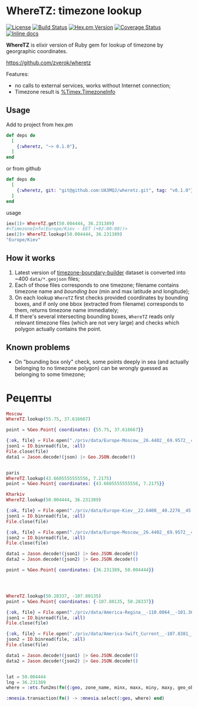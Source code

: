 # WhereTZ: timezone lookup
[![License](https://img.shields.io/badge/License-MIT-blue.svg)](https://opensource.org/licenses/MIT)
[![Build Status](https://travis-ci.org/UA3MQJ/wheretz.svg?branch=master)](https://travis-ci.org/UA3MQJ/wheretz?branch=master)
[![Hex.pm Version](http://img.shields.io/hexpm/v/wheretz.svg?style=flat)](https://hex.pm/packages/wheretz)
[![Coverage Status](https://coveralls.io/repos/github/UA3MQJ/wheretz/badge.svg?branch=master)](https://coveralls.io/github/UA3MQJ/wheretz?branch=master)
[![Inline docs](http://inch-ci.org/github/UA3MQJ/wheretz.svg)](http://inch-ci.org/github/UA3MQJ/wheretz)

**WhereTZ** is elixir version of Ruby gem for lookup of timezone by georgraphic coordinates.

https://github.com/zverok/wheretz

Features:

* no calls to external services, works without Internet connection;
* Timezone result is [%Timex.TimezoneInfo](https://hexdocs.pm/timex/Timex.TimezoneInfo.html#t:t/0)

## Usage

Add to project from hex.pm

```elixir
def deps do
  [
    {:wheretz, "~> 0.1.0"},
  ]
end
```

or from github

```elixir
def deps do
  [
    {:wheretz, git: "git@github.com:UA3MQJ/wheretz.git", tag: "v0.1.0"},
  ]
end
```

usage

```elixir
iex(1)> WhereTZ.get(50.004444, 36.231389)   
#<TimezoneInfo(Europe/Kiev - EET (+02:00:00))>
iex(2)> WhereTZ.lookup(50.004444, 36.231389)  
"Europe/Kiev"
```

## How it works

1. Latest version of [timezone-boundary-builder](https://github.com/evansiroky/timezone-boundary-builder) dataset is converted into ~400 `data/*.geojson` files;
2. Each of those files corresponds to one timezone; filename contains
  timezone name and _bounding box_ (min and max latitude and longitude);
3. On each lookup `WhereTZ` first checks provided coordinates by bounding
  boxes, and if only one bbox (extracted from filename) corresponds to
  them, returns timezone name immediately;
4. If there's several intersecting bounding boxes, `WhereTZ` reads only
  relevant timezone files (which are not very large) and checks which
  polygon actually contains the point.

## Known problems

* On "bounding box only" check, some points deeply in sea (and actually
  belonging to no timezone polygon) can be wrongly guessed as belonging
  to some timezone;

# Рецепты

```elixir
Moscow
WhereTZ.lookup(55.75, 37.616667) 

point = %Geo.Point{ coordinates: {55.75, 37.616667}}

{:ok, file} = File.open("./priv/data/Europe-Moscow__26.4402__69.9572__41.1851__82.0586.geojson", [:read])
json1 = IO.binread(file, :all)
File.close(file)
data1 = Jason.decode!(json) |> Geo.JSON.decode!()


paris
WhereTZ.lookup(43.6605555555556, 7.2175)
point = %Geo.Point{ coordinates: {43.6605555555556, 7.2175}}

Kharkiv
WhereTZ.lookup(50.004444, 36.231389) 

{:ok, file} = File.open("./priv/data/Europe-Kiev__22.6408__40.2276__45.0532__52.3791.geojson", [:read])
json1 = IO.binread(file, :all)
File.close(file)

{:ok, file} = File.open("./priv/data/Europe-Moscow__26.4402__69.9572__41.1851__82.0586.geojson", [:read])
json2 = IO.binread(file, :all)
File.close(file)

data1 = Jason.decode!(json1) |> Geo.JSON.decode!()
data2 = Jason.decode!(json2) |> Geo.JSON.decode!()

point = %Geo.Point{ coordinates: {36.231389, 50.004444}}




WhereTZ.lookup(50.28337, -107.80135)
point = %Geo.Point{ coordinates: {-107.80135, 50.28337}}

{:ok, file} = File.open("./priv/data/America-Regina__-110.0064__-101.3619__48.9988__59.9998.geojson", [:read])
json1 = IO.binread(file, :all)
File.close(file)

{:ok, file} = File.open("./priv/data/America-Swift_Current__-107.8381__-107.7563__50.2588__50.3246.geojson", [:read])
json2 = IO.binread(file, :all)
File.close(file)

data1 = Jason.decode!(json1) |> Geo.JSON.decode!()
data2 = Jason.decode!(json2) |> Geo.JSON.decode!()


lat = 50.004444
lng = 36.231389
where = :ets.fun2ms(fn({:geo, zone_name, minx, maxx, miny, maxy, geo_object}) when lng>=minx and lng<=maxx and lat>=miny and lat<=maxy -> zone_name end)

:mnesia.transaction(fn() -> :mnesia.select(:geo, where) end)
```


